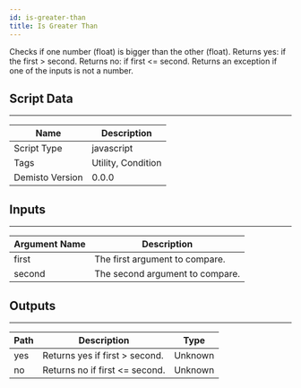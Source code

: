 ```yaml
---
id: is-greater-than
title: Is Greater Than
---
```


Checks if one number (float) is bigger than the other (float).
Returns yes: if the first > second.
Returns no: if first <= second.
Returns an exception if one of the inputs is not a number.

## Script Data
---

| **Name** | **Description** |
| --- | --- |
| Script Type | javascript |
| Tags | Utility, Condition |
| Demisto Version | 0.0.0 |

## Inputs
---

| **Argument Name** | **Description** |
| --- | --- |
| first | The first argument to compare. |
| second | The second argument to compare. |

## Outputs
---

| **Path** | **Description** | **Type** |
| --- | --- | --- |
| yes | Returns yes if first > second. | Unknown |
| no | Returns no if first <= second. | Unknown |
